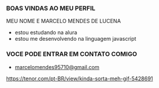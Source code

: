 ### BOAS VINDAS AO MEU PERFIL

MEU NOME E MARCELO MENDES DE LUCENA

- estou estudando na alura
- estou me desenvolvendo na linguagem javascript


 ### VOCE PODE ENTRAR EM CONTATO COMIGO 

- marcelomendes95710@gmail.com




https://tenor.com/pt-BR/view/kinda-sorta-meh-gif-5428691


